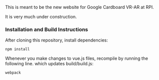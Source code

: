 This is meant to be the new website for Google Cardboard VR-AR at RPI.

It is very much under construction.

### Installation and Build Instructions

After cloning this repository, install dependencies:

```
npm install
```

Whenever you make changes to vue.js files, recompile by running the following line. which updates build/build.js:
```
webpack
```
